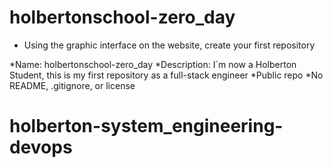# holbertonschool-zero_day

- Using the graphic interface on the website, create your first repository

*Name: holbertonschool-zero_day
*Description: I´m now a Holberton Student, this is my first repository as a full-stack engineer 
*Public repo
*No README, .gitignore, or license 
# holberton-system_engineering-devops
